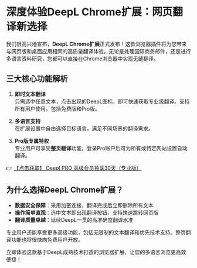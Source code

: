 # 深度体验DeepL Chrome扩展：网页翻译新选择

我们很高兴地宣布，**DeepL Chrome扩展**正式发布！这款浏览器插件将为您带来与网页版和桌面应用相同的高质量翻译体验。无论是处理国际商务邮件，还是进行多语言资料研究，您都可以直接在Chrome浏览器中实现无缝翻译。

## 三大核心功能解析

1. **即时文本翻译**  
   只需选中任意文本，点击出现的DeepL图标，即可快速获取专业级翻译。支持所有用户使用，包括免费版和Pro版。

2. **多语言支持**  
   在扩展设置中自由选择目标语言，满足不同场景的翻译需求。

3. **Pro版专属特权**  
   专业用户可享受**整页翻译**功能，登录Pro账户后可为所有或特定网站设置自动翻译。

👉 [【点击获取】 Deepl PRO 高级会员独享30天（专业版） ](https://bit.ly/DEepl)

## 为什么选择DeepL Chrome扩展？

- **数据安全保障**：采用加密连接，翻译完成后立即删除所有文本
- **操作简单直观**：选中文本即出现翻译按钮，支持快速跳转网页版
- **翻译质量卓越**：延续DeepL一贯的高准确度翻译水准

专业用户还能享受更多高级功能，包括无限制的文本翻译和优先技术支持。整页翻译功能也将很快向免费用户开放。

立即体验这款基于DeepL成熟技术打造的浏览器扩展，让您的多语言浏览更高效便捷！